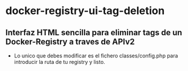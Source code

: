 # docker-registry-ui-tag-deletion

## Interfaz HTML sencilla para eliminar tags de un Docker-Registry a traves de APIv2

- Lo unico que debes modificar es el fichero classes/config.php para introducir la ruta de tu registry y listo.
